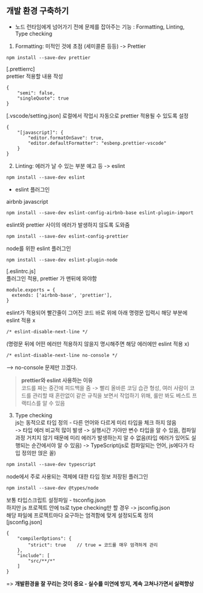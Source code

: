 ## 개발 환경 구축하기

* 노드 런타임에게 넘어가기 전에 문제를 잡아주는 기능 : Formatting, Linting, Type checking

1. Formatting: 미적인 것에 초점 (세미콜론 등등) -> Prettier

```
npm install --save-dev prettier
```

[.prettierrc]  
prettier 적용할 내용 작성
```
{
    "semi": false,
    "singleQuote": true
}
```

[.vscode/setting.json]
로컬에서 작업시 자동으로 prettier 적용될 수 있도록 설정 
```
{
    "[javascript]": {
        "editor.formatOnSave": true,
        "editor.defaultFormatter": "esbenp.prettier-vscode"
    }
}
```

2. Linting: 에러가 날 수 있는 부분 예고 등 -> eslint

```
npm install --save-dev eslint
```

* eslint 플러그인

airbnb javascript  
```
npm install --save-dev eslint-config-airbnb-base eslint-plugin-import
```

eslint와 prettier 사이의 에러가 발생하지 않도록 도와줌 
```
npm install --save-dev eslint-config-prettier
```

node를 위한 eslint 플러그인 
```
npm install --save-dev eslint-plugin-node
```

[.eslintrc.js]  
플러그인 적용, prettier 가 맨뒤에 와야함
```
module.exports = {
  extends: ['airbnb-base', 'prettier'],
}
```

eslint가 적용되어 빨간줄이 그어진 코드 바로 위에 아래 명령문 입력시 해당 부분에 eslint 적용 x   
```
/* eslint-disable-next-line */   
```
(명령문 뒤에 어떤 에러만 적용하지 않을지 명시해주면 해당 에러에만 eslint 적용 x)  
```
/* eslint-disable-next-line no-console */   
```
--> no-console 문제만 끄겠다.

> **prettier와 eslint 사용하는 이유**  
> 코드를 짜는 중간에 피드백을 줌 -> 빨리 올바른 코딩 습관 형성, 여러 사람이 코드를 관리할 때 혼란없이 같은 규칙을 보면서 작업하기 위해, 룰만 봐도 베스트 프랙티스를 알 수 있음


3. Type checking  
js는 동적으로 타입 정의 - 다른 언어와 다르게 미리 타입을 체크 하지 않음  
-> 타입 에러 비교적 많이 발생 -> 실행시간 가야만 변수 타입을 알 수 있음, 컴파일 과정 거치지 않기 때문에 미리 에러가 발생하는지 알 수 없음(타입 에러가 있어도 실행되는 순간에서야 알 수 있음) -> TypeScript(js로 컴파일되는 언어, js에다가 타입 정의만 얹은 꼴)

```
npm install --save-dev typescript
```

node에서 주로 사용되는 객체에 대한 타입 정보 저장된 플러그인
```
npm install --save-dev @types/node
```

보통 타입스크립트 설정파일 - tsconfig.json  
하지만 js 프로젝트 안에 ts로 type checking만 할 경우 -> jsconfig.json  
해당 파일에 프로젝트마다 요구하는 엄격함에 맞게 설정되도록 정의  
[jsconfig.json]
```
{
    "compilerOptions": {
        "strict": true    // true = 코드를 매우 엄격하게 관리
    },
    "include": [
        "src/**/*"
    ]
}
```

=> **개발환경을 잘 꾸리는 것이 중요 - 실수를 미연에 방지, 계속 고쳐나가면서 실력향상**